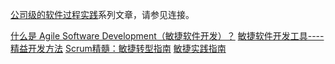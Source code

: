 [公司级的软件过程实践](https://www.jianshu.com/c/e5ef522ce765)系列文章，请参见连接。


[什么是 Agile Software Development（敏捷软件开发）？](https://www.zhihu.com/question/23429937)
[敏捷软件开发工具----精益开发方法](https://book.douban.com/subject/1151724/)
[Scrum精髓：敏捷转型指南](https://book.douban.com/subject/25887356/)
[敏捷实践指南](https://book.douban.com/subject/30408914/)
